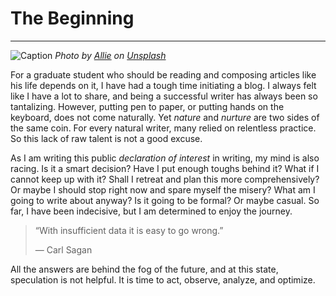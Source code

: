 # The Beginning

---

![Caption](https://miro.medium.com/max/1000/0*aPvTby_umP7wpd_n)
*Photo by [Allie](https://unsplash.com/@wordsmithmedia) on [Unsplash](https://unsplash.com/)*

For a graduate student who should be reading and composing articles like his life depends on it, I have had a tough time initiating a blog.
I always felt like I have a lot to share, and being a successful writer has always been so tantalizing.
However, putting pen to paper, or putting hands on the keyboard, does not come naturally.
Yet *nature* and *nurture* are two sides of the same coin.
For every natural writer, many relied on relentless practice.
So this lack of raw talent is not a good excuse.

As I am writing this public *declaration of interest* in writing, my mind is also racing.
Is it a smart decision?
Have I put enough toughs behind it?
What if I cannot keep up with it?
Shall I retreat and plan this more comprehensively?
Or maybe I should stop right now and spare myself the misery?
What am I going to write about anyway?
Is it going to be formal? Or maybe casual.
So far, I have been indecisive, but I am determined to enjoy the journey.

> “With insufficient data it is easy to go wrong.”
> 
> — Carl Sagan

All the answers are behind the fog of the future, and at this state, speculation is not helpful.
It is time to act, observe, analyze, and optimize.